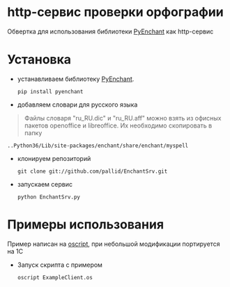 # http-cервис проверки орфографии
Обвертка для использования библиотеки [PyEnchant](https://pythonhosted.org/pyenchant/) как http-сервис

# Установка 

- устанавливаем библиотеку [PyEnchant](https://pythonhosted.org/pyenchant/).

    `pip install pyenchant`

- добавляем словари для русского языка

>Файлы словаря "ru_RU.dic" и "ru_RU.aff" можно взять из офисных пакетов openoffice и libreoffice.
>Их необходимо скопировать в папку 

`..Python36/Lib/site-packages/enchant/share/enchant/myspell`

- клонируем репозиторий

    `git clone git://github.com/pallid/EnchantSrv.git`

- запускаем сервис

    `python EnchantSrv.py`

# Примеры использования

Пример написан на [oscript](http://oscript.io/), при небольшой модификации портируется на 1С

- Запуск скрипта с примером

    `oscript ExampleClient.os`


